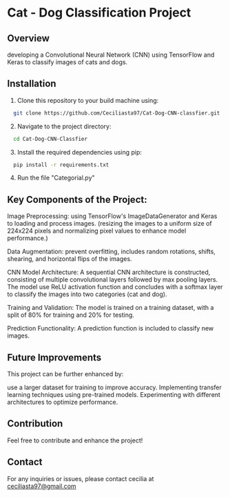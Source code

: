 # Cat - Dog Classification Project

## Overview
developing a Convolutional Neural Network (CNN) using TensorFlow and Keras to classify images of cats and dogs. 


## Installation

1. Clone this repository to your build machine using:

```bash
  git clone https://github.com/Ceciliasta97/Cat-Dog-CNN-classfier.git
```
2. Navigate to the project directory:

```bash
  cd Cat-Dog-CNN-Classfier
```
3. Install the required dependencies using pip:

```bash
  pip install -r requirements.txt
```

4. Run the file "Categorial.py"



## Key Components of the Project:
Image Preprocessing: using TensorFlow's ImageDataGenerator and Keras to loading and process images. (resizing the images to a uniform size of 224x224 pixels and normalizing pixel values to enhance model performance.)

Data Augmentation: prevent overfitting, includes random rotations, shifts, shearing, and horizontal flips of the images.

CNN Model Architecture: A sequential CNN architecture is constructed, consisting of multiple convolutional layers followed by max pooling layers. The model use ReLU activation function and concludes with a softmax layer to classify the images into two categories (cat and dog).

Training and Validation: The model is trained on a training dataset, with a split of 80% for training and 20% for testing. 

Prediction Functionality: A prediction function is included to classify new images. 



## Future Improvements
This project can be further enhanced by:

use a larger dataset for training to improve accuracy.
Implementing transfer learning techniques using pre-trained models.
Experimenting with different architectures to optimize performance.


## Contribution
Feel free to contribute and enhance the project!


## Contact
For any inquiries or issues, please contact cecilia at ceciliasta97@gmail.com
